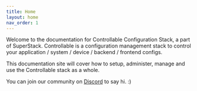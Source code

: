 ```yaml
---
title: Home
layout: home
nav_order: 1
---
```


Welcome to the documentation for Controllable Configuration Stack, a part of SuperStack. Controllable is a configuration management stack to control your application / system / device / backend / frontend configs.

This documentation site will cover how to setup, administer, manage and use the Controllable stack as a whole.

You can join our community on [Discord](https://discord.gg/dCfZXpWvdZ) to say hi. :)
